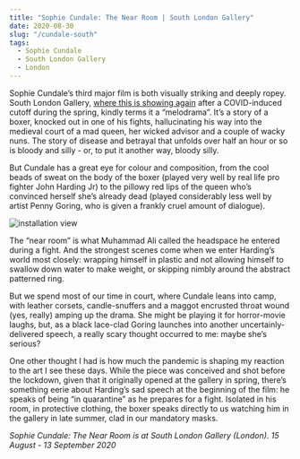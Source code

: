 ```yaml
---
title: "Sophie Cundale: The Near Room | South London Gallery"
date: 2020-08-30
slug: "/cundale-south"
tags:
  - Sophie Cundale
  - South London Gallery
  - London
---
```


Sophie Cundale’s third major film is both visually striking and deeply ropey. South London Gallery, [where this is showing again](https://www.southlondongallery.org/exhibitions/sophie-cundale-the-near-room/) after a COVID-induced cutoff during the spring, kindly terms it a “melodrama”. It’s a story of a boxer, knocked out in one of his fights, hallucinating his way into the medieval court of a mad queen, her wicked advisor and a couple of wacky nuns. The story of disease and betrayal that unfolds over half an hour or so is bloody and silly - or, to put it another way, bloody silly.

But Cundale has a great eye for colour and composition, from the cool beads of sweat on the body of the boxer (played very well by real life pro fighter John Harding Jr) to the pillowy red lips of the queen who’s convinced herself she’s already dead (played considerably less well by artist Penny Goring, who is given a frankly cruel amount of dialogue).

![installation view](/cundale-south-1.jpg)

The “near room” is what Muhammad Ali called the headspace he entered during a fight. And the strongest scenes come when we enter Harding’s world most closely: wrapping himself in plastic and not allowing himself to swallow down water to make weight, or skipping nimbly around the abstract patterned ring.

But we spend most of our time in court, where Cundale leans into camp, with leather corsets, candle-snuffers and a maggot encrusted throat wound (yes, really) amping up the drama. She might be playing it for horror-movie laughs, but, as a black lace-clad Goring launches into another uncertainly-delivered speech, a really scary thought occurred to me: maybe she’s serious?

One other thought I had is how much the pandemic is shaping my reaction to the art I see these days. While the piece was conceived and shot before the lockdown, given that it originally opened at the gallery in spring, there’s something eerie about Harding’s sad speech at the beginning of the film: he speaks of being “in quarantine” as he prepares for a fight. Isolated in his room, in protective clothing, the boxer speaks directly to us watching him in the gallery in late summer, clad in our mandatory masks.

*Sophie Cundale: The Near Room is at South London Gallery (London). 15 August - 13 September 2020*
